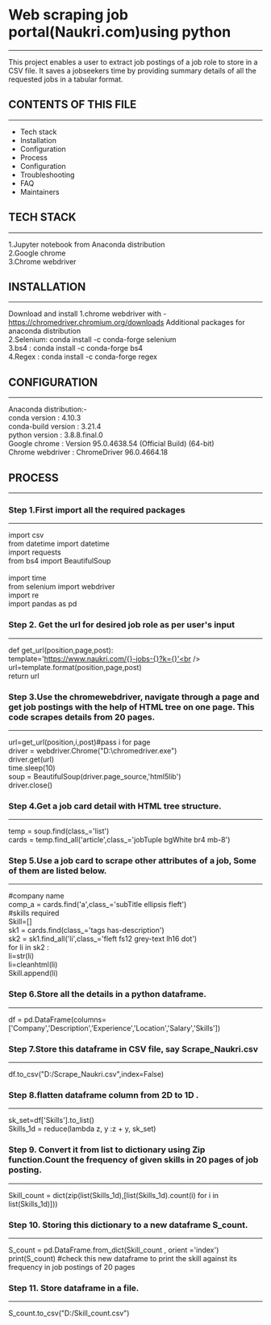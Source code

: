 # Web scraping job portal(Naukri.com)using python
--------------------------------------------------
This project enables a user to extract job postings of a job role to store in a CSV file. It saves a jobseekers time by providing summary details of all the requested jobs in a tabular format.<br /> 

## CONTENTS OF THIS FILE
-------------------------
 * Tech stack<br /> 
 * Installation<br /> 
 * Configuration<br /> 
 * Process<br /> 
 * Configuration<br /> 
 * Troubleshooting<br /> 
 * FAQ<br /> 
 * Maintainers<br /> 
## TECH STACK
--------------
1.Jupyter notebook from Anaconda distribution <br /> 
2.Google chrome <br /> 
3.Chrome webdriver<br /> 
## INSTALLATION
----------------
Download and install
1.chrome webdriver with -https://chromedriver.chromium.org/downloads Additional packages for anaconda distribution <br /> 
2.Selenium: conda install -c conda-forge selenium <br /> 
3.bs4 : conda install -c conda-forge bs4 <br /> 
4.Regex : conda install -c conda-forge regex<br /> 
## CONFIGURATION
-----------------
Anaconda distribution:-<br /> 
	conda version : 4.10.3<br /> 
	conda-build version : 3.21.4<br /> 
	python version : 3.8.8.final.0<br /> 
Google chrome : Version 95.0.4638.54 (Official Build) (64-bit)<br /> 
Chrome webdriver : ChromeDriver 96.0.4664.18<br /> 
## PROCESS
-----------
### Step 1.First import all the required packages
--------------------------------------------------
import csv<br /> 
from datetime import datetime<br /> 
import requests<br /> 
from bs4 import BeautifulSoup<br /> <br /> 
import time<br /> 
from selenium import webdriver<br /> 
import re<br /> 
import pandas as pd<br /> 
### Step 2. Get the url for desired job role as per user's input
-----------------------------------------------------------------
def get_url(position,page,post):<br /> 
    template='https://www.naukri.com/{}-jobs-{}?k={}'<br /> 
    url=template.format(position,page,post)<br /> 
    return url
### Step 3.Use the chromewebdriver, navigate through a page and get job postings with the help of HTML tree on one page. This code scrapes details from 20 pages.
-----------------------------------------------------------------------------------------------------------------------------------------------------------------
url=get_url(position,i,post)#pass i for page<br /> 
driver = webdriver.Chrome("D:\chromedriver.exe")<br /> 
driver.get(url)<br /> 
time.sleep(10)<br /> 
soup = BeautifulSoup(driver.page_source,'html5lib')<br /> 
driver.close()<br /> 
### Step 4.Get a job card detail with HTML tree structure.
----------------------------------------------------------
temp = soup.find(class_='list')<br /> 
cards = temp.find_all('article',class_='jobTuple bgWhite br4 mb-8')<br /> 
### Step 5.Use a job card to scrape other attributes of a job, Some of them are listed below.
---------------------------------------------------------------------------------------------
#company name<br /> 
comp_a = cards.find('a',class_='subTitle ellipsis fleft')<br /> 
#skills required<br /> 
Skill=[]<br /> 
        sk1 = cards.find(class_='tags has-description')<br /> 
        sk2 = sk1.find_all('li',class_='fleft fs12 grey-text lh16 dot')<br /> 
        for li in sk2 :<br /> 
            li=str(li)<br /> 
            li=cleanhtml(li)<br /> 
            Skill.append(li)<br /> 
### Step 6.Store all the details in a python dataframe.
--------------------------------------------------------
df = pd.DataFrame(columns=['Company','Description','Experience','Location','Salary','Skills'])<br /> 
### Step 7.Store this dataframe in CSV file, say Scrape_Naukri.csv
-------------------------------------------------------------------
df.to_csv("D:/Scrape_Naukri.csv",index=False)<br /> 
### Step 8.flatten dataframe column from 2D to 1D .
---------------------------------------------------
sk_set=df['Skills'].to_list()<br /> 
Skills_1d = reduce(lambda z, y :z + y, sk_set)<br /> 
### Step 9. Convert it from list to dictionary using Zip function.Count the frequency of given skills in 20 pages of job posting.
---------------------------------------------------------------------------------------------------------------------------------
Skill_count = dict(zip(list(Skills_1d),[list(Skills_1d).count(i) for i in list(Skills_1d)]))<br /> 
### Step 10. Storing this dictionary to a new dataframe S_count.
----------------------------------------------------------------
S_count = pd.DataFrame.from_dict(Skill_count , orient ='index')<br /> 
print(S_count) #check this new dataframe to print the skill against its frequency in job postings of 20 pages<br /> 
### Step 11. Store dataframe in a file.
---------------------------------------
S_count.to_csv("D:/Skill_count.csv")<br /> 
